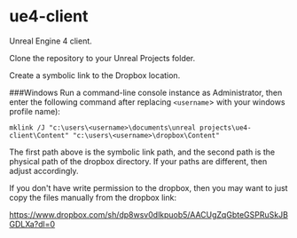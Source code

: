 # ue4-client
Unreal Engine 4 client.

Clone the repository to your Unreal Projects folder.

Create a symbolic link to the Dropbox location.

###Windows
Run a command-line console instance as Administrator, then enter the following command after replacing `<username`> with your windows profile name):
```
mklink /J "c:\users\<username>\documents\unreal projects\ue4-client\Content" "c:\users\<username>\dropbox\Content"
```
The first path above is the symbolic link path, and the second path is the physical path of the dropbox directory. If your paths are different, then adjust accordingly.

If you don't have write permission to the dropbox, then you may want to just copy the files manually from the dropbox link:

https://www.dropbox.com/sh/dp8wsv0dlkpuob5/AACUgZqGbteGSPRuSkJBGDLXa?dl=0

